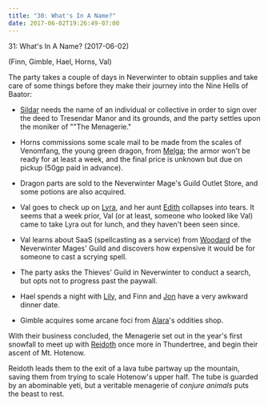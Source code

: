 ```yaml
---
title: "30: What's In A Name?"
date: 2017-06-02T19:26:49-07:00
---
```


31: What's In A Name? (2017-06-02)

(Finn, Gimble, Hael, Horns, Val)

The party takes a couple of days in Neverwinter to obtain supplies and take care of some things before they make their journey into the Nine Hells of Baator:

- [Sildar](../non-player-characters/#wiki-toc-sildar-hallwinter) needs the name of an individual or collective in order to sign over the deed to Tresendar Manor and its grounds, and the party settles upon the moniker of ""The Menagerie."

- Horns commissions some scale mail to be made from the scales of Venomfang, the young green dragon, from [Melga](../non-player-characters/#wiki-toc-melga-proudshield); the armor won't be ready for at least a week, and the final price is unknown but due on pickup (50gp paid in advance).
- Dragon parts are sold to the Neverwinter Mage's Guild Outlet Store, and some potions are also acquired.
- Val goes to check up on [Lyra](../non-player-characters/#wiki-toc-lyra), and her aunt [Edith](../non-player-characters/#wiki-toc-edith) collapses into tears. It seems that a week prior, Val (or at least, someone who looked like Val) came to take Lyra out for lunch, and they haven't been seen since.
- Val learns about SaaS (spellcasting as a service) from [Woodard](../non-player-characters/#wiki-toc-woodard) of the Neverwinter Mages' Guild and discovers how expensive it would be for someone to cast a scrying spell.
- The party asks the Thieves' Guild in Neverwinter to conduct a search, but opts not to progress past the paywall.
- Hael spends a night with [Lily](../non-player-characters/#wiki-toc-lily-ashewood), and Finn and [Jon](../non-player-characters/#wiki-toc-jon) have a very awkward dinner date.
- Gimble acquires some arcane foci from [Alara](../non-player-characters/#wiki-toc-alara)'s oddities shop.

With their business concluded, the Menagerie set out in the year's first snowfall to meet up with [Reidoth](../non-player-characters/#wiki-toc-reidoth) once more in Thundertree, and begin their ascent of Mt. Hotenow.

Reidoth leads them to the exit of a lava tube partway up the mountain, saving them from trying to scale Hotenow's upper half. The tube is guarded by an abominable yeti, but a veritable menagerie of _conjure animals_ puts the beast to rest.
